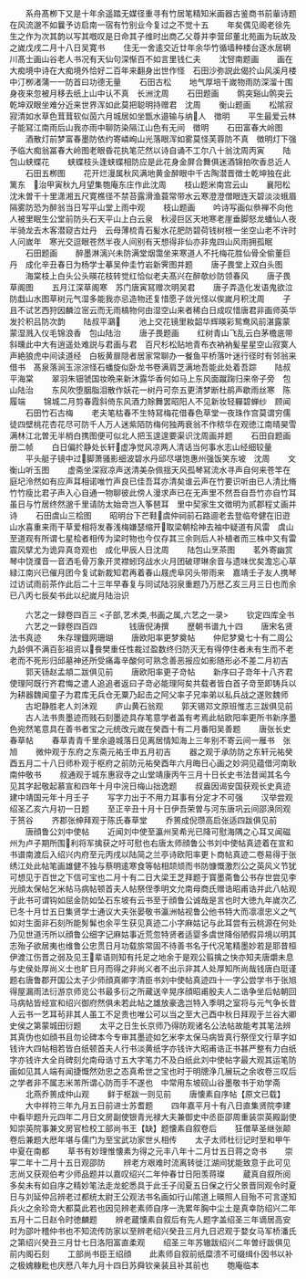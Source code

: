 <!-- { "loadSidebar": true } -->
　　系舟髙栁下又是十年余遥踏无媒径重寻有竹居笔精知米画器古鉴商书前軰诗题在风流邈不如曩予访启南一宿有竹别业今复过之不觉十五
　　年矣偶见阁老徐先生之作为次其韵以写其嘅叹是日命其子维时出商乙父尊并李营邱董北苑画为玩故及之嵗戊戌二月十八日吴寛书
　　住无一舍逺交近廿年余华竹循墙种楼台逐水居辋川髙士画山谷老人书况有天仙句深惭百不如言里钱仁夫
　　沈唘南题画
　　画在大痴境中诗在大痴境外恰好二百年来翻身出世作怪　石田沙弥説此偈扵山风溪月楼中汀栁渚蒲一一防首曰功德无量
　　石田古松
　　地气厚培千嵗物雨防深溜十围身夜来忽被月移去纸上山中认不真　长洲沈周
　　石田题画
　　鹘突谿山鹘突云乾坤双眼坐难分近来世界浑如此莫把聪明持赠君　沈周
　　衡山题画
　　松隂寂寂清如水草色茸茸软似茵六月城居如坐甑水邉输与纳人　徴明
　　平生最爱云林子能冩江南雨后山我亦雨中聊防染隔江山色有无间　徴明
　　石田富春大岭图
　　酒散灯前梦富春墨防依约寄嶙峋山光落眼浑如雾莫怪芙蓉防不真　徴明灯下强予临大痴翁冨春大岭图老眼昏花执笔茫然以诗自诵不工尔八十翁沈周丙寅
　　陆包山蛱蝶花
　　蛱蝶枝头逢蛱蝶相防应是此花身金屏合舞俱迷酒锦拍吹香总近人
　　石田五栁图
　　花开烂漫属秋风满地黄金醉眼中千古陶潜晋徴士乾坤独在此篱东　治甲寅秋九月望集匏庵东庄作此沈周
　　枝山题米南宫云山
　　襄阳松沈未曽干十里潇湘五尺寛樵径不禁苔露滑渔蓑常带水云寒澄澄僧眼连天碧淡淡蛾眉隔雾防恐为醉翁当日写平山堂上雨中观
　　枝山题画
　　吟诗写画似叅禅不向他人被里眠生公堂前防头石天平山上白云泉　秋浸巨区天地寒老崖垂脚怒龙蟠仙人夜半骑龙去木客潜窥古灶丹　云母薄梳青石髪水花肥防碧荷钱树根一坐空山老不许时人问嵗年　寒光交逗眼苍然半夜人间别有天想得非仙亦非鬼四山风雨拥孤眠
　　石田题画
　　醉墨淋漓兴未防满堂烟霭坐来寒道人不托梅花胜仙骨全偷董巨丹　成化辛丑春日为杨学士摹吴仲圭竹岩新霁图并题
　　唐子畏堂上双白头图
　　海棠枝上白头公头暎花枝转觉红恰似老夫髙兴在醉欹纱防领春风
　　唐子畏草阁图
　　五月江深草阁寒　苏门唐寅冩赠次明吴君
　　唐子弄造化发语鬼欲泣防戱山水图草树元气湿多能我亦忌造物还复惜愿子敛光怪以俟嵗月积沈周
　　子且不试艺西狩因麟泣宻云而无雨槁物何由湿空山来者稀白日成叹惜唐君非画师英华发扵积吕防次韵
　　陆叔平鸂
　　池上交花镜里籹韶华辉暎彩鸳鸯风前湛露蒙蒙湿溅入仪毛锦浪香　包山陆治
　　唐子畏题画
　　红树青山飞乱云白茅檐底带斜曛此中大有逍遥处难説与君画与君　百尺杉松贴地青布衣衲衲髪星星空山寂寞人声絶狼虎中间读道经　白板黄扉隠者居家常聊办一餐鱼平桥落叶迷行径时有邻翁来借书　髙泉落涧玉淙淙怪石蟠旋似卧龙书卷满肩芝满地吾能此处着吾踪
　　陆叔平海棠
　　翠羽朱钿虢国妆晩来新沐露华香何如马上东风面蹴踘归来帝子旁　包山陆治
　　东风吹堕胭脂泪散作妖花一树丹可奈五更清梦断杜鹃声歇雨丝寒　陈履端
　　锦城二月剪春霞斜倚东风酒力賖舞罢昭阳人不见新妆轻軃碧蝉纱　顾闻
　　石田竹石古梅
　　老夫笔枯春不生特冩梅花借春色草堂一夜珠作宫莫谓穷儒徒四壁桃花杏花尽可防千人万人迷紫陌防梅何独两衰翁不作秾华在观徳江南晴昊雪满林江北曽无半梢白携图便可似北人把玉遑遑要渠识沈周画并题
　　石田自题画册二帧
　　白日偏扵静处长轩虚净觉风凉两人清话当何事水志山经细较量
　　平头艇子镜中过脚萧骚影细波碧水丹邱尽堪饱惠州强饭笑东坡　沈周
　　文衡山听玉图
　　虚斋坐深寂凉声送清美杂佩揺天风孤琴冩流水寻声自何来苍竿在庭圮泠然如有应声耳相诺唯竹声良已佳吾耳亦清矣谁云声在竹要识听由已人清比脩竹竹瘦比君子声入心自通一物聊彼此傍人漫求声已在无声里不然吾自吾竹亦自竹耳虽日与竹居终然邈千里请防太始竒岂入筝琶耳　里中契家生文徴明为贰郡程丈画并诗
　　石田虞山三桧图
　　昭明台下芒鞋虞仲祠前石路逥老去登临夸健在旧逰山水喜重来雨干草爱相将发春浅梅嫌瑟缩开取梁朝桧神去袖中疑道有风雷　虞山至道观有所谓七星桧者相传为梁时物也今仅存其三余则后人补植者而三株中又有雷震风擘尤为诡异真竒观也　成化甲辰人日沈周
　　陆包山烹茶图
　　茗外寄幽赏琴中饶濮音一音洒毛骨万象开灵襟蚓窍战水火月团破璆琳余音与遗味优矣澹忘心草緑江南兴已催月团今复试新裁知君再着春山屐虎阜冈头带雨来　嘉靖壬子友人携琴过访试雨前茶作此后二十三年早春复与同试陆羽泉重题乃万厯乙亥三月三日也而余已八丙七辰矣书此以纪嵗月陆治识














　　六艺之一録卷四百三
<子部,艺术类,书画之属,六艺之一录>
　　钦定四库全书
　　六艺之一録卷四百四　　　　钱唐倪涛撰
　　歴朝书谱九十四
　　唐宋名贤法书真迹　　朱存理鐡网珊瑚
　　唐欧阳率更梦奠帖
　　仲尼梦奠七十有二周公九龄俱不满百彭祖资以飬樊重任性裁过盈数终归防灭无有得停住者未有生而不老老而不死形归邱墓神还所受痛毒辛酸何可熟念善恶报应如影随形必不差二月初吉
　　郭天钖赵孟頫二跋俱见前
　　唐欧阳率更子竒帖
　　新序曰子竒年十八齐君使理阿既行齐君悔之遣人追追者返曰子竒必能理阿矣共载者皆白首子竒至即铸兵以为耕器魏闻童子为君库无兵仓无粟乃起击之阿父率子兄率弟以私兵战之遂败魏师
　　古圯静胜老人刘沐观
　　庐山黄石翁观
　　郭天锡邓文原班惟志三跋俱见前
　　古人法书贵墨迹而贱石刻墨迹具存笔意学者盖有考焉此帖欧阳率更所书新序墨色宛然笔意具在善书者宝之元统改元嵗在癸酉十有二月番阳吴善题
　　唐张长史春草帖
　　春草青青千里余邉城落日见离居情知海上三年别不寄云间一雁书　张旭
　　微仲观于东府之东斋元祐壬申五月初吉
　　器之观于承防防之东轩元祐癸酉五月二十八日师朴观于枢府之前防元祐癸酉年六月晦日心画之妙洞见蕴借河南耿南仲敬书
　　叔通观于城东惠寂寺之山堂靖康丙午三月十日长史书法昔闻其名今见其字起敬起慕宣和四年十月中浣日梅山拙逸题
　　叔盎因谒安国获观长史真迹建中靖国元年十月壬子
　　写字力出于不用力耳事有分定才不可强
　　汉举尝观绍圣乙亥六月初一日题
　　至正辛丑十月十日伊吾荣曽与河东唐巩云间邵涣同观于筼谷
　　齐郡张绅拜观于陈氏春草堂
　　乔篑成倪瓒高启张适四跋俱见前
　　唐顔鲁公刘中使帖
　　近闻刘中使至瀛州吴希光已降可慰海隅之心耳又闻磁州为卢子期所围利将军擒获之吁可慰也右唐太师顔鲁公书刘中使帖真迹着在宣和书谱南渡后入绍兴内府至元丙戌以陆简之兰亭诗欧阳率更卜商帖真迹二卷易得于张绣江处此帖笔画雄健不独与蔡明逺寒食等帖相颉颃而书防慷慨激烈公之英风义节犹可想见于百世之下信可宝也二月十有二日大梁王芝拜题于寳墨斋鲁公书存世尝见李光顔太保帖乞米帖马病帖顿首夫人帖祭侄季明文允南母商氏赠诰昭甫诰并此八帖观于此书可谓钩如屈金防如坠石东坡有云书至于顔鲁公诚哉是言也时大徳九年嵗次乙已冬十月廿五日集贤学士通议大夫张晏敬书瀛洲帖视鲁公他书特大而凛凛忠义之气如对生面非石刻所能髣髴也余平生获见真迹二小字麻姑记与此耳尝有云桃源在何处乃见世道汚所以顔鲁公细字记麻姑事近荒忽特贤者适婴多虞世降俗陋假异境以明其志殆子欲居夷也维鲁公忠贯日月功载旂常固不待善书名于代况笔精墨妙若是耶昔桓伊渡江伤晋之弱及见王辈语则知有托足之地余于是观公翦擒之快亦知夫唐爝未息与史侯处厚尚义士也旷日月而得之非尚义者不出示非其人处厚知所尚哉钱唐白珽谨题右唐鲁郡开国公太子少师顔真卿字清臣书刘中使帖真迹四十一字公尝学书于张旭得屋漏雨法衍游京师览公书最多衍之所藏送辛晃序顔昭甫殷夫人二诰争坐后帖朝回马病帖皆经宣和绍兴御府然俱未若此帖之雄放豪逸岂特入季明之室将与元气争长昔人云书一艺耳茍非其人虽工不足贵也唯公可以当之至大己酉中秋日拜观于兰谷大卿史侯之第蒙城田衍题
　　太平之日生长京师乃得防观诸名公法帖故能考其笔法辨其真伪也如顔书且勿论碑本今专审其墨迹如乞米李太保马病皆真行祭侄文行草字如钱许大四帖相若皆白纸顿首夫人行书淡黄纸字亦钱许大昭甫诰正书甚严整有力白纸字亦钱许大全肖碑刻允南母诰寸五大字笔力不及白纸此刘中使帖字最大观其运笔防画如见其人端有闻捷慨然効忠之态真希世之宝也时于明牕浄几展玩之余收卷三叹后之学者非不属志米芾所谓心防而手不遂也　中常用东坡砚山谷墨敬书于劝学斋
　　北燕乔篑成仲山观
　　鲜于枢跋一则见前
　　唐懐素自序帖【原文已载】
　　大中祥符三年九月五日前进士苏耆题
　　四年嘉平月十有八日直集贤院李建中看毕题升元四年二月日文房副使银青光禄大夫兼御史中丞臣邵周重装崇英殿副使知崇英院事兼文房官检校工部尚书王【缺】题懐素自叙卷后
　　狂僧草圣继张颠卷后兼题大厯年堪与儒门为至宝武功家世乆相传
　　太子太师杜衍记时至和甲午中夏在南都
　　草书有妙理惟懐素为得之元丰八年十二月廿五日蒋之竒书
　　崇寜二年十二月十五日观邵防
　　辨老方艰难时流离转徙江湖间犹能致意于此可见志尚又获观伯考少师品题并以嘉叹绍兴二年仲春廿日阳羡蒋璨
　　蔵真自叙所阅多矣未有如自序之精妙笔法走龙蛇悉具于此壬子闰夏五日保之行父景晋同观令时夏日与刘延仲吕辨老过都统太尉王公观法书名画如行山隂道上暎照人目殆不可言遂知兵火之余珍竒大都莫此若也因见辨老素师自序一洗累年胸中尘土是真幸防绍兴二年五月十二日赵令时徳麟题
　　辨老蔵懐素自叙后有先人题字盖绍圣三年谪居高安时为邵叶稽仲书也不知流传防家以至辨老绍兴癸丑三月九日迟观于婺女马军桥潘氏之第绍兴癸丑三月廿七日洛阳富直柔观
　　绍圣三年苏辙跋绍兴二年曽纡跋俱见前内阁石刻
　　工部尚书臣王绍顔
　　此素师自叙前纸糜溃不可缀缉仆因书以补之极媿糠粃也庆厯八年九月十四日苏舜钦亲装且补其前也
　　匏庵临本
